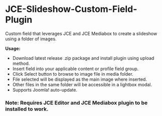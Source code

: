 # JCE-Slideshow-Custom-Field-Plugin
Custom field that leverages JCE and JCE Mediabox to create a slideshow using a folder of images.

<b>Usage:</b>
- Download latest release .zip package and install plugin using upload method.
- Insert field into your applicable content or profile field group.
- Click Select button to browse to image file in media folder.
- File selected will be displayed as the main image where inserted.
- Other files in the same folder will be accessible in a lightbox modal.
- Supports Joomla! auto-update.

<h3>Note: Requires JCE Editor and JCE Mediabox plugin to be installed to work.</h3>
